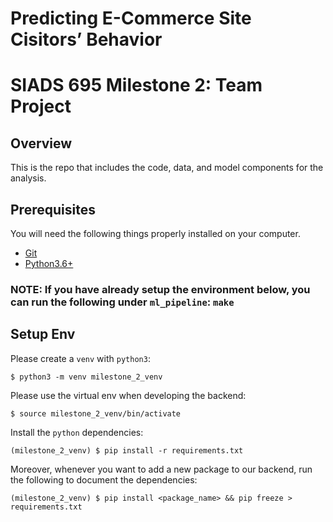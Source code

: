 # Predicting E-Commerce Site Cisitors’ Behavior

# SIADS 695 Milestone 2: Team Project 

## Overview

This is the repo that includes the code, data, and model components for the analysis.

## Prerequisites

You will need the following things properly installed on your computer.

* [Git](https://git-scm.com/downloads)
* [Python3.6+](https://www.python.org/downloads/)

### NOTE: If you have already setup the environment below, you can run the following under `ml_pipeline`: `make`

## Setup Env

Please create a `venv` with `python3`:
```
$ python3 -m venv milestone_2_venv
```

Please use the virtual env when developing the backend: 
```
$ source milestone_2_venv/bin/activate
```

Install the `python` dependencies:
```
(milestone_2_venv) $ pip install -r requirements.txt
```

Moreover, whenever you want to add a new package to our backend, run the following to document the dependencies:
```
(milestone_2_venv) $ pip install <package_name> && pip freeze > requirements.txt
```
